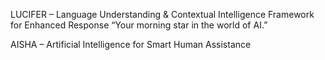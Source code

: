 LUCIFER – Language Understanding & Contextual Intelligence Framework for Enhanced Response
“Your morning star in the world of AI.”


AISHA – Artificial Intelligence for Smart Human Assistance